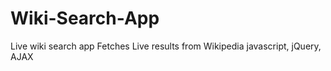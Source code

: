# Wiki-Search-App
Live wiki search app
Fetches Live results from Wikipedia
javascript, jQuery, AJAX
